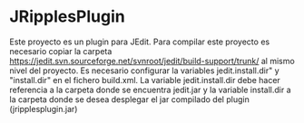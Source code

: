 # JRipplesPlugin
Este proyecto es un plugin para JEdit. Para compilar este proyecto es necesario copiar la carpeta https://jedit.svn.sourceforge.net/svnroot/jedit/build-support/trunk/ al mismo nivel del proyecto. Es necesario configurar la variables jedit.install.dir" y "install.dir" en el fichero build.xml. La variable jedit.install.dir debe hacer referencia a la carpeta donde se encuentra jedit.jar y la variable install.dir a la carpeta donde se desea desplegar el jar compilado del plugin (jripplesplugin.jar)
